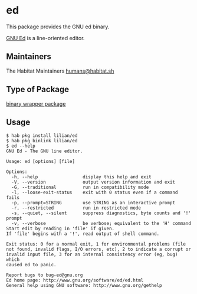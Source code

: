 # ed

This package provides the GNU ed binary.

[GNU Ed](https://www.gnu.org/software/ed/) is a line-oriented editor.

## Maintainers

The Habitat Maintainers humans@habitat.sh

## Type of Package

[binary wrapper package](https://www.habitat.sh/docs/best-practices/#binary-wrapper-packages)

## Usage

```
$ hab pkg install lilian/ed
$ hab pkg binlink lilian/ed
$ ed --help
GNU Ed - The GNU line editor.

Usage: ed [options] [file]

Options:
  -h, --help                 display this help and exit
  -V, --version              output version information and exit
  -G, --traditional          run in compatibility mode
  -l, --loose-exit-status    exit with 0 status even if a command fails
  -p, --prompt=STRING        use STRING as an interactive prompt
  -r, --restricted           run in restricted mode
  -s, --quiet, --silent      suppress diagnostics, byte counts and '!' prompt
  -v, --verbose              be verbose; equivalent to the 'H' command
Start edit by reading in 'file' if given.
If 'file' begins with a '!', read output of shell command.

Exit status: 0 for a normal exit, 1 for environmental problems (file
not found, invalid flags, I/O errors, etc), 2 to indicate a corrupt or
invalid input file, 3 for an internal consistency error (eg, bug) which
caused ed to panic.

Report bugs to bug-ed@gnu.org
Ed home page: http://www.gnu.org/software/ed/ed.html
General help using GNU software: http://www.gnu.org/gethelp
```
